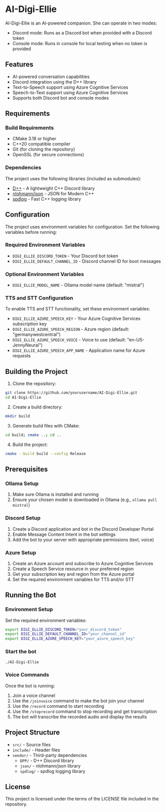# AI-Digi-Ellie

AI-Digi-Ellie is an AI-powered companion. She can operate in two modes:
- Discord mode: Runs as a Discord bot when provided with a Discord token
- Console mode: Runs in console for local testing when no token is provided

## Features

- AI-powered conversation capabilities
- Discord integration using the D++ library
- Text-to-Speech support using Azure Cognitive Services
- Speech-to-Text support using Azure Cognitive Services
- Supports both Discord bot and console modes

## Requirements

### Build Requirements
- CMake 3.18 or higher
- C++20 compatible compiler
- Git (for cloning the repository)
- OpenSSL (for secure connections)

### Dependencies
The project uses the following libraries (included as submodules):
- [D++](https://github.com/brainboxdotcc/DPP) - A lightweight C++ Discord library
- [nlohmann/json](https://github.com/nlohmann/json) - JSON for Modern C++
- [spdlog](https://github.com/gabime/spdlog) - Fast C++ logging library

## Configuration

The project uses environment variables for configuration. Set the following variables before running:

### Required Environment Variables
- `DIGI_ELLIE_DISCORD_TOKEN` - Your Discord bot token
- `DIGI_ELLIE_DEFAULT_CHANNEL_ID` - Discord channel ID for boot messages

### Optional Environment Variables
- `DIGI_ELLIE_MODEL_NAME` - Ollama model name (default: "mistral")

### TTS and STT Configuration
To enable TTS and STT functionality, set these environment variables:
- `DIGI_ELLIE_AZURE_SPEECH_KEY` - Your Azure Cognitive Services subscription key
- `DIGI_ELLIE_AZURE_SPEECH_REGION` - Azure region (default: "germanywestcentral")
- `DIGI_ELLIE_AZURE_SPEECH_VOICE` - Voice to use (default: "en-US-JennyNeural")
- `DIGI_ELLIE_AZURE_SPEECH_APP_NAME` - Application name for Azure requests

## Building the Project

1. Clone the repository:
```bash
git clone https://github.com/yourusername/AI-Digi-Ellie.git
cd AI-Digi-Ellie
```

2. Create a build directory:
```bash
mkdir build
```

3. Generate build files with CMake:
```bash
cd build; cmake ..; cd ..
```

4. Build the project:
```bash
cmake --build build --config Release
```

## Prerequisites

### Ollama Setup
1. Make sure Ollama is installed and running
2. Ensure your chosen model is downloaded in Ollama (e.g., `ollama pull mistral`)

### Discord Setup
1. Create a Discord application and bot in the Discord Developer Portal
2. Enable Message Content Intent in the bot settings
3. Add the bot to your server with appropriate permissions (text, voice)

### Azure Setup
1. Create an Azure account and subscribe to Azure Cognitive Services
2. Create a Speech Service resource in your preferred region
3. Get your subscription key and region from the Azure portal
4. Set the required environment variables for TTS and/or STT

## Running the Bot

### Environment Setup
Set the required environment variables:
```bash
export DIGI_ELLIE_DISCORD_TOKEN="your_discord_token"
export DIGI_ELLIE_DEFAULT_CHANNEL_ID="your_channel_id"
export DIGI_ELLIE_AZURE_SPEECH_KEY="your_azure_speech_key"
```

### Start the bot
```bash
./AI-Digi-Ellie
```

### Voice Commands
Once the bot is running:
1. Join a voice channel
2. Use the `/joinvoice` command to make the bot join your channel
3. Use the `/record` command to start recording
4. Use the `/stoprecord` command to stop recording and get transcription
5. The bot will transcribe the recorded audio and display the results

## Project Structure

- `src/` - Source files
- `include/` - Header files
- `vendor/` - Third-party dependencies
  - `DPP/` - D++ Discord library
  - `json/` - nlohmann/json library
  - `spdlog/` - spdlog logging library

## License

This project is licensed under the terms of the LICENSE file included in the repository. 